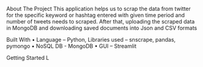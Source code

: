 About The Project
This application helps us to scrap the data from twitter for the specific keyword or hashtag entered with given time period and number of tweets needs to scraped. After that, uploading the scraped data in MongoDB and downloading saved documents into Json and CSV formats

Built With
•	Language – Python, Libraries used – snscrape, pandas, pymongo
•	NoSQL DB - MongoDB
•	GUI – Streamlit

Getting Started
L





